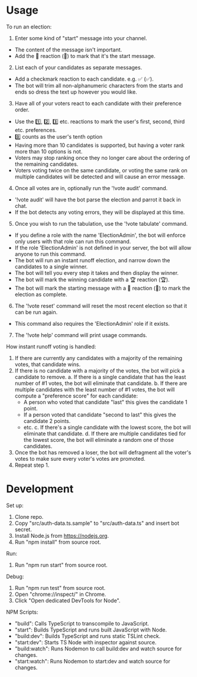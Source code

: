 ﻿# Usage

To run an election:
1. Enter some kind of "start" message into your channel.
  - The content of the message isn't important.
  - Add the :beginner: reaction (🔰) to mark that it's the start message.
2. List each of your candidates as separate messages.
  - Add a checkmark reaction to each candidate. e.g. :white_check_mark: (✅).
  - The bot will trim all non-alphanumeric characters from the starts and ends so dress the text up however you would like.
3. Have all of your voters react to each candidate with their preference order.
  - Use the :one:, :two:, :three: etc. reactions to mark the user's first, second, third etc. preferences.
  - :zero: counts as the user's tenth option
  - Having more than 10 candidates is supported, but having a voter rank more than 10 options is not.
  - Voters may stop ranking once they no longer care about the ordering of the remaining candidates.
  - Voters voting twice on the same candidate, or voting the same rank on multiple candidates will be detected and will cause an error message.
4. Once all votes are in, optionally run the '!vote audit' command.
  - '!vote audit' will have the bot parse the election and parrot it back in chat.
  - If the bot detects any voting errors, they will be displayed at this time.
5. Once you wish to run the tabulation, use the '!vote tabulate' command.
  - If you define a role with the name 'ElectionAdmin', the bot will enforce only users with that role can run this command.
  - If the role 'ElectionAdmin' is not defined in your server, the bot will allow anyone to run this command.
  - The bot will run an instant runoff election, and narrow down the candidates to a single winner.
  - The bot will tell you every step it takes and then display the winner.
  - The bot will mark the winning candidate with a :trophy: reaction (🏆).
  - The bot will mark the starting message with a :checkered_flag: reaction (🏁) to mark the election as complete.
6. The '!vote reset' command will reset the most recent election so that it can be run again.
  - This command also requires the 'ElectionAdmin' role if it exists.
7. The '!vote help' command will print usage commands.

How instant runoff voting is handled:
1. If there are currently any candidates with a majority of the remaining votes, that candidate wins.
2. If there is no candidate with a majority of the votes, the bot will pick a candidate to remove.
  a. If there is a single candidate that has the least number of #1 votes, the bot will eliminate that candidate.
  b. If there are multiple candidates with the least number of #1 votes, the bot will compute a "preference score" for each candidate:
    - A person who voted that candidate "last" this gives the candidate 1 point.
    - If a person voted that candidate "second to last" this gives the candidate 2 points.
    - etc.
  c. If there's a single candidate with the lowest score, the bot will eliminate that candidate.
  d. If there are multiple candidates tied for the lowest score, the bot will eliminate a random one of those candidates.
3. Once the bot has removed a loser, the bot will defragment all the voter's votes to make sure every voter's votes are promoted.
4. Repeat step 1.

# Development

Set up:
1. Clone repo.
2. Copy "src/auth-data.ts.sample" to "src/auth-data.ts" and insert bot secret.
3. Install Node.js from https://nodejs.org.
4. Run "npm install" from source root.

Run:
1. Run "npm run start" from source root.

Debug:
1. Run "npm run test" from source root.
2. Open "chrome://inspect/" in Chrome.
3. Click "Open dedicated DevTools for Node".

NPM Scripts:
- "build": Calls TypeScript to transcompile to JavaScript.
- "start": Builds TypeScript and runs built JavaScript with Node.
- "build:dev": Builds TypeScript and runs static TSLint check.
- "start:dev": Starts TS Node with inspector against source.
- "build:watch": Runs Nodemon to call build:dev and watch source for changes.
- "start:watch": Runs Nodemon to start:dev and watch source for changes.